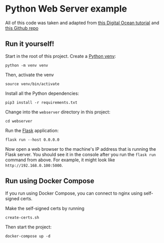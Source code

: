# Python Web Server example
All of this code was taken and adapted from 
[this Digital Ocean tutorial](https://www.digitalocean.com/community/tutorials/how-to-add-authentication-to-your-app-with-flask-login) 
and 
[this Github repo](https://github.com/do-community/flask_auth_scotch)

## Run it yourself!
Start in the root of this project. Create a [Python venv](https://docs.python.org/3/library/venv.html):
```shell
python -m venv venv
```

Then, activate the venv
```shell
source venv/bin/activate
```

Install all the Python dependencies:
```shell
pip3 install -r requirements.txt
```

Change into the `webserver` directory in this project:
```shell
cd webserver
```

Run the [Flask](https://flask.palletsprojects.com/en/2.3.x/quickstart/) application:
```shell
flask run --host 0.0.0.0
```

Now open a web browser to the machine's IP address that is running the Flask server. You should see it in the console
after you run the `flask run` command from above. For example, it might look like `http://192.168.0.100:5000`. 

## Run using Docker Compose
If you run using Docker Compose, you can connect to nginx using self-signed certs.

Make the self-signed certs by running
```shell
create-certs.sh
```

Then start the project:
```shell
docker-compose up -d
```